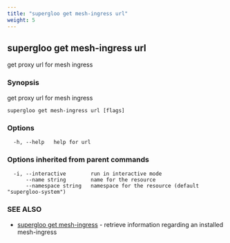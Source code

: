 ```yaml
---
title: "supergloo get mesh-ingress url"
weight: 5
---
```

## supergloo get mesh-ingress url

get proxy url for mesh ingress

### Synopsis

get proxy url for mesh ingress

```
supergloo get mesh-ingress url [flags]
```

### Options

```
  -h, --help   help for url
```

### Options inherited from parent commands

```
  -i, --interactive        run in interactive mode
      --name string        name for the resource
      --namespace string   namespace for the resource (default "supergloo-system")
```

### SEE ALSO

* [supergloo get mesh-ingress](../supergloo_get_mesh-ingress)	 - retrieve information regarding an installed mesh-ingress

